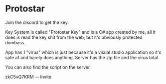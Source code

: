 # Protostar

Join the discord to get the key.

Key System is called "Protostar Key" and is a C# app created by me, all it does is read the key shit from the web, but it's obviously protected dumbass. 

App has 1 "virus" which is just because it's a visual studio application so it's safe af and barely does anything. Server has the zip file and the virus total

You can also find the script on the server.

zkC5vQ7KRM -- Invite
